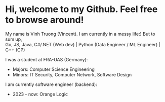 # Hi, welcome to my Github. Feel free to browse around!

My name is Vinh Truong (Vincent).
I am currently in a messy life:) But to sum up, 
<br>
Go, JS, Java, C#/.NET (Web dev) | Python (Data Engineer / ML Engineer) | C++ (CP)
<br>

I was a student at FRA-UAS (Germany):
 + Majors: Computer Science Engineering
 + Minors: IT Security, Computer Network, Software Design

I am currently software engineer (backend):
 + 2023 - now: Orange Logic
